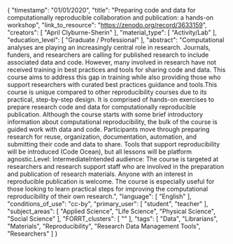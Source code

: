 {
    "timestamp": "01/01/2020",
    "title": "Preparing code and data for computationally reproducible collaboration and publication: a hands-on workshop",
    "link_to_resource": "https://zenodo.org/record/3633159",
    "creators": [
        "April Clyburne-Sherin"
    ],
    "material_type": [
        "Activity/Lab"
    ],
    "education_level": [
        "Graduate / Professional"
    ],
    "abstract": "Computational analyses are playing an increasingly central role in research. Journals, funders, and researchers are calling for published research to include associated data and code. However, many involved in research have not received training in best practices and tools for sharing code and data. This course aims to address this gap in training while also providing those who support researchers with curated best practices guidance and tools.This course is unique compared to other reproducibility courses due to its practical, step-by-step design. It is comprised of hands-on exercises to prepare research code and data for computationally reproducible publication. Although the course starts with some brief introductory information about computational reproducibility, the bulk of the course is guided work with data and code. Participants move through preparing research for reuse, organization, documentation, automation, and submitting their code and data to share. Tools that support reproducibility will be introduced (Code Ocean), but all lessons will be platform agnostic.Level: IntermediateIntended audience: The course is targeted at researchers and research support staff who are involved in the preparation and publication of research materials. Anyone with an interest in reproducible publication is welcome. The course is especially useful for those looking to learn practical steps for improving the computational reproducibility of their own research.",
    "language": [
        "English"
    ],
    "conditions_of_use": "cc-by",
    "primary_user": [
        "student",
        "teacher"
    ],
    "subject_areas": [
        "Applied Science",
        "Life Science",
        "Physical Science",
        "Social Science"
    ],
    "FORRT_clusters": [
        ""
    ],
    "tags": [
        "Data",
        "Librarians",
        "Materials",
        "Reproducibility",
        "Research Data Management Tools",
        "Researchers"
    ]
}